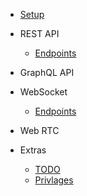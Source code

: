 * [Setup](./setup.md)

- REST API
  * [Endpoints](./rest/endpoints.md)

- GraphQL API

- WebSocket
  * [Endpoints](./websocket/endpoints.md)

- Web RTC

- Extras
  * [TODO](./extras/todo.md)
  * [Privlages](./extras/privlages.md)